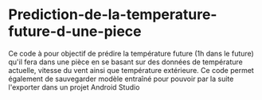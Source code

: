 # Prediction-de-la-temperature-future-d-une-piece
Ce code à pour objectif de prédire la température future (1h dans le future) qu'il fera dans une pièce en se basant sur des données de température actuelle, vitesse du vent ainsi que température extérieure. Ce code permet également de sauvegarder modèle entraîné pour pouvoir par la suite l'exporter dans un projet Android Studio
